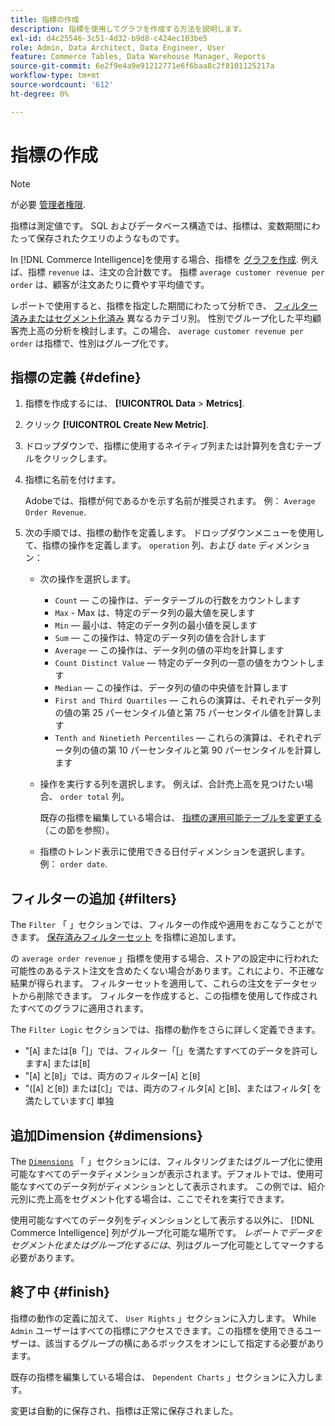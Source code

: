 ```yaml
---
title: 指標の作成
description: 指標を使用してグラフを作成する方法を説明します。
exl-id: d4c25546-3c51-4d32-b9d8-c424ec103be5
role: Admin, Data Architect, Data Engineer, User
feature: Commerce Tables, Data Warehouse Manager, Reports
source-git-commit: 6e2f9e4a9e91212771e6f6baa8c2f8101125217a
workflow-type: tm+mt
source-wordcount: '612'
ht-degree: 0%

---
```


# 指標の作成

>[!NOTE]
>
>が必要 [管理者権限](../../administrator/user-management/user-management.md).

指標は測定値です。 SQL およびデータベース構造では、指標は、変数期間にわたって保存されたクエリのようなものです。

In [!DNL Commerce Intelligence]を使用する場合、指標を [グラフを作成](../../data-user/reports/ess-rpt-build-visual.md). 例えば、指標 `revenue` は、注文の合計数です。 指標 `average customer revenue per order` は、顧客が注文あたりに費やす平均値です。

レポートで使用すると、指標を指定した期間にわたって分析でき、 [フィルター済みまたはセグメント化済み](../../best-practices/segment-filter.md) 異なるカテゴリ別。 性別でグループ化した平均顧客売上高の分析を検討します。この場合、 `average customer revenue per order` は指標で、性別はグループ化です。

## 指標の定義 {#define}

1. 指標を作成するには、 **[!UICONTROL Data** > **Metrics]**.

1. クリック **[!UICONTROL Create New Metric]**.

1. ドロップダウンで、指標に使用するネイティブ列または計算列を含むテーブルをクリックします。

1. 指標に名前を付けます。

   Adobeでは、指標が何であるかを示す名前が推奨されます。 例： `Average Order Revenue`.

1. 次の手順では、指標の動作を定義します。 ドロップダウンメニューを使用して、指標の操作を定義します。 `operation` 列、および `date` ディメンション：

   * 次の操作を選択します。
      * `Count`  — この操作は、データテーブルの行数をカウントします
      * `Max` - Max は、特定のデータ列の最大値を戻します
      * `Min`  — 最小は、特定のデータ列の最小値を戻します
      * `Sum`  — この操作は、特定のデータ列の値を合計します
      * `Average`  — この操作は、データ列の値の平均を計算します
      * `Count Distinct Value`  — 特定のデータ列の一意の値をカウントします
      * `Median`  — この操作は、データ列の値の中央値を計算します
      * `First and Third Quartiles`  — これらの演算は、それぞれデータ列の値の第 25 パーセンタイル値と第 75 パーセンタイル値を計算します
      * `Tenth and Ninetieth Percentiles`  — これらの演算は、それぞれデータ列の値の第 10 パーセンタイルと第 90 パーセンタイルを計算します

   * 操作を実行する列を選択します。 例えば、合計売上高を見つけたい場合、 `order total` 列。

     既存の指標を編集している場合は、 [指標の運用可能テーブルを変更する](../../data-analyst/data-warehouse-mgr/change-metric-op-table.md) （この節を参照）。

   * 指標のトレンド表示に使用できる日付ディメンションを選択します。 例： `order date`.

## フィルターの追加 {#filters}

The `Filter` 「 」セクションでは、フィルターの作成や適用をおこなうことができます。 [保存済みフィルターセット](../../data-user/reports/ess-manage-data-filters.md) を指標に追加します。

の `average order revenue` 」指標を使用する場合、ストアの設定中に行われた可能性のあるテスト注文を含めたくない場合があります。これにより、不正確な結果が得られます。 フィルターセットを適用して、これらの注文をデータセットから削除できます。 フィルターを作成すると、この指標を使用して作成されたすべてのグラフに適用されます。

The `Filter Logic` セクションでは、指標の動作をさらに詳しく定義できます。

* &quot;\[`A`\] または\[`B`「\]」では、フィルター「\[」を満たすすべてのデータを許可します`A`\] または\[`B`\]
* &quot;\[`A`\] と\[`B`\]」では、両方のフィルター\[`A`\] と\[`B`\]
* &quot;(\[`A`\] と\[`B`\]) または\[`C`\]」では、両方のフィルタ\[`A`\] と\[`B`\]、またはフィルタ\[ を満たしています`C`\] 単独

## 追加Dimension {#dimensions}

The [`Dimensions`](../../data-analyst/data-warehouse-mgr/manage-data-dimensions-metrics.md) 「 」セクションには、フィルタリングまたはグループ化に使用可能なすべてのデータディメンションが表示されます。デフォルトでは、使用可能なすべてのデータ列がディメンションとして表示されます。 この例では、紹介元別に売上高をセグメント化する場合は、ここでそれを実行できます。

使用可能なすべてのデータ列をディメンションとして表示する以外に、 [!DNL Commerce Intelligence] 列がグループ化可能な場所です。 *レポートでデータをセグメント化またはグループ化するには*、列はグループ化可能としてマークする必要があります。

## 終了中 {#finish}

指標の動作の定義に加えて、 `User Rights` 」セクションに入力します。 While `Admin` ユーザーはすべての指標にアクセスできます。この指標を使用できるユーザーは、該当するグループの横にあるボックスをオンにして指定する必要があります。

既存の指標を編集している場合は、 `Dependent Charts` 」セクションに入力します。

変更は自動的に保存され、指標は正常に保存されました。
